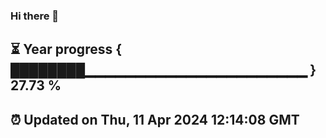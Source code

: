 ### Hi there 👋
⏳ Year progress { ████████▁▁▁▁▁▁▁▁▁▁▁▁▁▁▁▁▁▁▁▁▁▁ } 27.73 %
---
⏰ Updated on Thu, 11 Apr 2024 12:14:08 GMT
---
